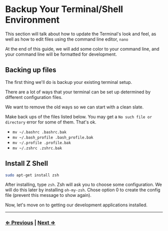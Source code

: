 # Backup Your Terminal/Shell Environment

This section will talk about how to update the Terminal's look and feel, as well as how to edit files using the command line editor, `nano`

At the end of this guide, we will add some color to your command line, and your command line will be formatted for development.

## Backing up files

The first thing we'll do is backup your existing terminal setup.

There are a lot of ways that your terminal can be set up determined by different configuration files.

We want to remove the old ways so we can start with a clean slate.

Make back ups of the files listed below. You may get a `No such file or directory` error for some of them. That's ok.

- `mv ~/.bashrc .bashrc.bak`
- `mv ~/.bash_profile .bash_profile.bak`
- `mv ~/.profile .profile.bak`
- `mv ~/.zshrc .zshrc.bak`

## Install Z Shell

```bash
sudo apt-get install zsh
```

After installing, type `zsh`. Zsh will ask you to choose some configuration. We will do this later by installing `oh-my-zsh`.  Chose option 0 to create the config file (prevent this message to show again).

Now, let's move on to getting our development applications installed.

---

### [⇐ Previous](./README.md) | [Next ⇒](./2-apt.md)
